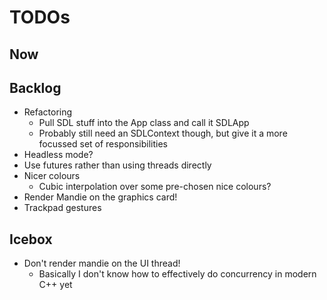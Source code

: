 # TODOs

## Now

## Backlog
- Refactoring
  - Pull SDL stuff into the App class and call it SDLApp
  - Probably still need an SDLContext though, but give it a more focussed set of responsibilities
- Headless mode?
- Use futures rather than using threads directly
- Nicer colours
  - Cubic interpolation over some pre-chosen nice colours?
- Render Mandie on the graphics card!
- Trackpad gestures

## Icebox
- Don't render mandie on the UI thread!
  - Basically I don't know how to effectively do concurrency in modern C++ yet
